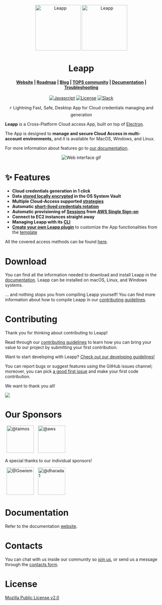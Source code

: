 <p align="center">
  <img src=".github/images/README-1.png#gh-dark-mode-only" alt="Leapp" height="150" />
    <img src=".github/images/README-1-dark.png#gh-light-mode-only" alt="Leapp" height="150" />
</p>

<h1 align="center">Leapp</h1>

<h4 align="center">
  <a href="https://www.leapp.cloud">Website</a> |
  <a href="https://roadmap.leapp.cloud/tabs/4-in-progress">Roadmap</a> |
  <a href="https://medium.com/leapp-cloud">Blog</a> |
  <a href="https://join.slack.com/t/noovolari/shared_invite/zt-opn8q98k-HDZfpJ2_2U3RdTnN~u_B~Q">TOPS community</a> |
  <a href="https://docs.leapp.cloud">Documentation</a> |
  <a href="https://docs.leapp.cloud/latest/troubleshooting/app-data/">Troubleshooting</a>

</h4>

<p align="center">
  <a href="https://lgtm.com/projects/g/Noovolari/leapp/context:javascript"><img src="https://img.shields.io/lgtm/grade/javascript/g/Noovolari/leapp.svg?logo=lgtm&logoWidth=18" alt="Javascript"></a>
  <a href="https://github.com/Noovolari/leapp/blob/master/LICENSE"><img alt="License" src="https://img.shields.io/github/license/noovolari/leapp"></a>
  <a href="https://join.slack.com/t/noovolari/shared_invite/zt-opn8q98k-HDZfpJ2_2U3RdTnN~u_B~Q"><img src="https://img.shields.io/badge/slack-online-green" alt="Slack"></a>
</p>

<p align="center">⚡ Lightning Fast, Safe, Desktop App for Cloud credentials managing and generation</p>

**Leapp** is a Cross-Platform Cloud access App, built on top of [Electron](https://github.com/electron/electron).

The App is designed to **manage and secure Cloud Access in multi-account environments,** and it is available for MacOS, Windows, and Linux.

For more information about features go to [our documentation](https://docs.leapp.cloud/).

<p align="center">
  <img src=".github/images/Leapp-animation.gif" alt="Web interface gif" />
</p>

# ✨ Features

- **Cloud credentials generation in 1 click**
- **Data [stored locally encrypted](https://docs.leapp.cloud/latest/security/system-vault/) in the OS System Vault**
- **Multiple Cloud-Access supported [strategies](https://docs.leapp.cloud/latest/configuration/)**
- **Automatic [short-lived credentials rotation](https://docs.leapp.cloud/latest/security/credentials-generation/aws/)**
- **Automatic provisioning of [Sessions](https://docs.leapp.cloud/latest/sessions/) from [AWS Single Sign-on](https://docs.leapp.cloud/latest/configuring-integration/configure-aws-single-sign-on-integration/)**
- **Connect to EC2 instances straight away**
- **Managing Leapp with its [CLI](https://docs.leapp.cloud/latest/cli/)**
- **[Create your own Leapp plugin](https://docs.leapp.cloud/0.14.1/plugins/plugins-introduction/)** to customize the App functionalities from the [template](https://github.com/Noovolari/leapp-plugin-template)

All the covered access methods can be found [here](https://docs.leapp.cloud/latest/configuration/).


# Download
You can find all the information needed to download and install Leapp in the [documentation](https://docs.leapp.cloud/latest/installation/install-leapp/).
Leapp can be installed on macOS, Linux, and Windows systems.

... and nothing stops you from compiling Leapp yourself! You can find more information about how to
compile Leapp in our [contributing guidelines](CONTRIBUTING.md).

# Contributing

Thank you for thinking about contributing to Leapp! 

Read through our [contributing guidelines](CONTRIBUTING.md)
to learn how you can bring your value to our project by submitting your first contribution.

Want to start developing with Leapp? [Check out our developing guidelines!](DEVELOPMENT.md)

You can report bugs or suggest features using the GitHub issues channel; moreover, you can pick
[a good first issue](https://github.com/noovolari/leapp/contribute) and make your first code contribution.

We want to thank you all!

<a href="https://github.com/noovolari/leapp/graphs/contributors"><img src="https://opencollective.com/noovolari/contributors.svg?width=800&button=false" /></a>

# Our Sponsors

[<img hspace="5" src="https://avatars.githubusercontent.com/u/1290287?s=60&amp;v=4" width="90" height="90" alt="@taimos">](https://github.com/taimos)
[<img hspace="5" src="https://avatars.githubusercontent.com/u/2232217?s=60&amp;v=4" width="90" height="90" alt="@aws">](https://github.com/aws)

A special thanks to our individual sponsors!

[<img hspace="5" src="https://avatars.githubusercontent.com/u/1392040?v=4" width="90" height="90" alt="@Gowiem">](https://github.com/Gowiem)
[<img hspace="5" src="https://avatars.githubusercontent.com/u/6387224?v=4" width="90" height="90" alt="@dharada1">](https://github.com/dharada1)

# Documentation

Refer to the documentation [website](https://docs.leapp.cloud).

# Contacts

You can chat with us inside our community so [join us](https://join.slack.com/t/noovolari/shared_invite/zt-noc0ju05-18_GRX~Zi6Jz8~95j5CySA), or send us a message through the [contacts form](https://www.leapp.cloud/contacts).

# License
[Mozilla Public License v2.0](https://github.com/Noovolari/leapp/blob/master/LICENSE)
